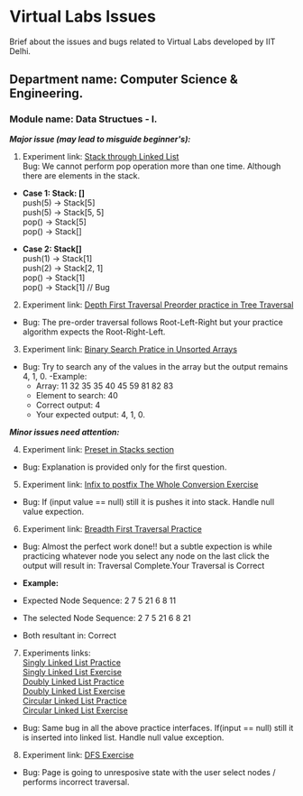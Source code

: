 # Virtual Labs Issues
Brief about the issues and bugs related to Virtual Labs developed by IIT Delhi.

## Department name: Computer Science & Engineering.   
### Module name: Data Structues - I.   
**_Major issue (may lead to misguide beginner's):_**

1. Experiment link: [Stack through Linked List](https://ds1-iiith.vlabs.ac.in/exp/stacks-queues/stacks/stack-linkedlist.html)   
Bug: We cannot perform pop operation more than one time. Although there are elements in the stack.        

- **Case 1: Stack: []**    
push(5) -> Stack[5]   
push(5) -> Stack[5, 5]   
pop() -> Stack[5]    
pop() -> Stack[]   
    
- **Case 2: Stack[]**    
push(1) -> Stack[1]    
push(2) -> Stack[2, 1]    
pop() -> Stack[1]    
pop() -> Stack[1] // Bug  

2. Experiment link: [Depth First Traversal Preorder practice in Tree Traversal](https://ds1-iiith.vlabs.ac.in/exp/tree-traversal/depth-first-traversal/dft-practice.html)  
- Bug: The pre-order traversal follows Root-Left-Right but your practice algorithm expects the Root-Right-Left.          

3. Experiment link: [Binary Search Pratice in Unsorted Arrays](https://ds1-iiith.vlabs.ac.in/exp/unsorted-arrays/binary-search/binary_search_practice.html)        
- Bug: Try to search any of the values in the array but the output remains 4, 1, 0.
  -Example:        
    - Array: 11 32 35 35 40 45 59 81 82 83        
    - Element to search: 40        
    - Correct output: 4        
    - Your expected output: 4, 1, 0. 

**_Minor issues need attention:_**        

4. Experiment link: [Preset in Stacks section](https://ds1-iiith.vlabs.ac.in/exp/stacks-queues/pretest.html)   
- Bug: Explanation is provided only for the first question.

5. Experiment link: [Infix to postfix The Whole Conversion Exercise](https://ds1-iiith.vlabs.ac.in/exp/infix-postfix/infix%20to-postfix-conversion-with-stack/infix_to_postfix.html)  
- Bug: If (input value == null) still it is pushes it into stack. Handle null value expection.    

6. Experiment link: [Breadth First Traversal Practice](https://ds1-iiith.vlabs.ac.in/exp/tree-traversal/breadth-first-traversal/bft-practice.html)        
- Bug: Almost the perfect work done!! but a subtle expection is while practicing whatever node you select any node on the last click the output will result in: Traversal Complete.Your Traversal is Correct  

- **Example:**   
 - Expected Node Sequence: 2 7 5 21 6 8 11    
 - The selected Node Sequence: 2 7 5 21 6 8 21    
 - Both resultant in: Correct        

7. Experiments links:        
[Singly Linked List Practice](https://ds1-iiith.vlabs.ac.in/exp/linked-list/singly-linked-list/sllpractice.html)  
[Singly Linked List Exercise](https://ds1-iiith.vlabs.ac.in/exp/linked-list/singly-linked-list/sllexercise.html)        
[Doubly Linked List Practice](https://ds1-iiith.vlabs.ac.in/exp/linked-list/doubly-linked-list/dllpractice.html)          
[Doubly Linked List Exercise](https://ds1-iiith.vlabs.ac.in/exp/linked-list/doubly-linked-list/dllexercise.html)        
[Circular Linked List Practice](https://ds1-iiith.vlabs.ac.in/exp/linked-list/circular-linked-list/cllpractice.html)        
[Circular Linked List Exercise](https://ds1-iiith.vlabs.ac.in/exp/linked-list/circular-linked-list/cllexercise.html)

- Bug: Same bug in all the above practice interfaces. If(input == null) still it is inserted into linked list. Handle null value exception.                 

8. Experiment link: [DFS Exercise](https://ds1-iiith.vlabs.ac.in/exp/depth-first-search/dfs/dfs-exercise.html)        
- Bug: Page is going to unresposive state with the user select nodes / performs incorrect traversal.        



